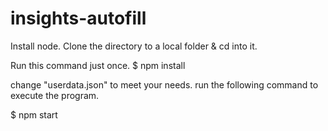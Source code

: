 # insights-autofill

Install node.
Clone the directory to a local folder & cd into it.

Run this command just once.
$ npm install


change "userdata.json" to meet your needs. 
run the following command to execute the program. 

$ npm start

